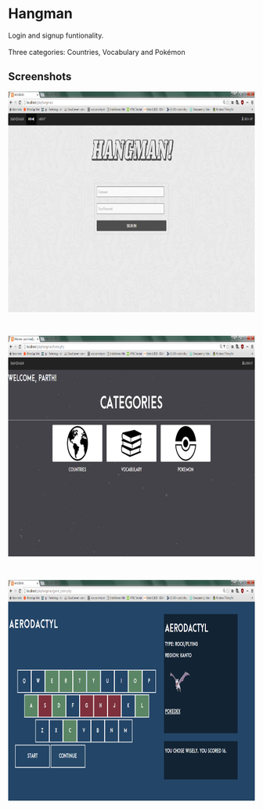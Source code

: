 # Hangman
Login and signup funtionality.<br>
<br>
Three categories: Countries, Vocabulary and Pokémon

## Screenshots

<p align="center">
  <img src="./screenshots/homepage.png" alt="Login Page"
       width="550" height="450">
</p>

<br>

<p align="center">
  <img src="./screenshots/categories.png" alt="Categories"
       width="550" height="450">
</p>

<br>

<p align="center">
  <img src="./screenshots/pokemon.png" alt="Game-Pokemon"
       width="550" height="450">
</p>
